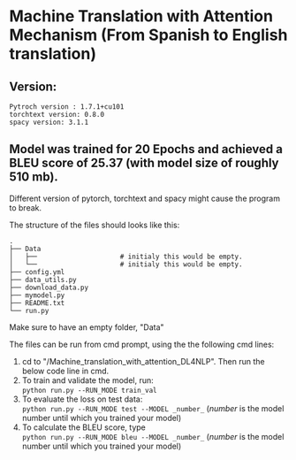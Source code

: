 # Machine Translation with Attention Mechanism (From Spanish to English translation)

## Version:
```
Pytroch version : 1.7.1+cu101
torchtext version: 0.8.0
spacy version: 3.1.1
```

## Model was trained for 20 Epochs and achieved a BLEU score of 25.37 (with model size of roughly 510 mb). <Br/>

Different version of pytorch, torchtext and spacy might cause the program to break.

The structure of the files should looks like this:
```
.
├── Data                    
│   ├──                     # initialy this would be empty.
│   └──                     # initialy this would be empty.
├── config.yml
├── data_utils.py
├── download_data.py
├── mymodel.py
├── README.txt
└── run.py
```
Make sure to have an empty folder, "Data"

The files can be run from cmd prompt, using the the following cmd lines:
1) cd to "/Machine_translation_with_attention_DL4NLP". Then run the below code line in cmd.
2) To train and validate the model, run:<Br/> ```python run.py --RUN_MODE train_val```
3) To evaluate the loss on test data:<Br/> ```python run.py --RUN_MODE test --MODEL _number_``` (_number_ is the model number until which you trained your model)
4) To calculate the BLEU score, type<Br/> ```python run.py --RUN_MODE bleu --MODEL _number_``` (_number_ is the model number until which you trained your model)
